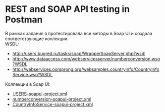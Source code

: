 # REST and SOAP API testing in Postman

В рамках задания я протестировала все методы в Soap UI и создала соответствующие коллекции.  
WSDL:
* http://users.bugred.ru/tasks/soap/WrapperSoapServer.php?wsdl
* http://www.dataaccess.com/webservicesserver/numberconversion.wso?WSDL
* http://webservices.oorsprong.org/websamples.countryinfo/CountryInfoService.wso?WSDL 
  
Коллекции в Soap UI:  
+ [ USERS-soapui-project.xml ](  )  
+ [ numberconversion-soapui-project.xml ]( https://drive.google.com/drive/u/0/my-drive )  
+ [ CountryInfoService-soapui-project.xml ](  )
